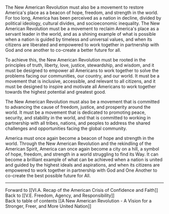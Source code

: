 The New American Revolution must also be a movement to restore America's place as a beacon of hope, freedom, and strength in the world. For too long, America has been perceived as a nation in decline, divided by political ideology, cultural divides, and socioeconomic inequality. The New American Revolution must be a movement to reclaim America's place as a servant leader in the world, and as a shining example of what is possible when a nation is guided by timeless and universal values, and when its citizens are liberated and empowered to work together in partnership with God and one another to co-create a better future for all.

To achieve this, the New American Revolution must be rooted in the principles of truth, liberty, love, justice, stewardship, and wisdom, and it must be designed to empower all Americans to work together to solve the problems facing our communities, our country, and our world. It must be a movement that is inclusive, accessible, and relevant to all citizens, and it must be designed to inspire and motivate all Americans to work together towards the highest potential and greatest good. 

The New American Revolution must also be a movement that is committed to advancing the cause of freedom, justice, and prosperity around the world. It must be a movement that is dedicated to promoting peace, security, and stability in the world, and that is committed to working in partnership with all tribes, nations, and peoples to address the shared challenges and opportunities facing the global community.

America must once again become a beacon of hope and strength in the world. Through the New American Revolution and the rekindling of the American Spirit, America can once again become a city on a hill, a symbol of hope, freedom, and strength in a world struggling to find its Way. It can become a brilliant example of what can be achieved when a nation is united and guided by the highest ideals and aspirations, and when its citizens are empowered to work together in partnership with God and One Another to co-create the best possible future for All. 

___

Forward to [[VI.A. Recap of the American Crisis of Confidence and Faith]]  
Back to [[V.E. Freedom, Agency, and Responsibility]]        
Back to table of contents [[A New American Revolution - A Vision for a Stronger, Freer, and More United Nation]]  